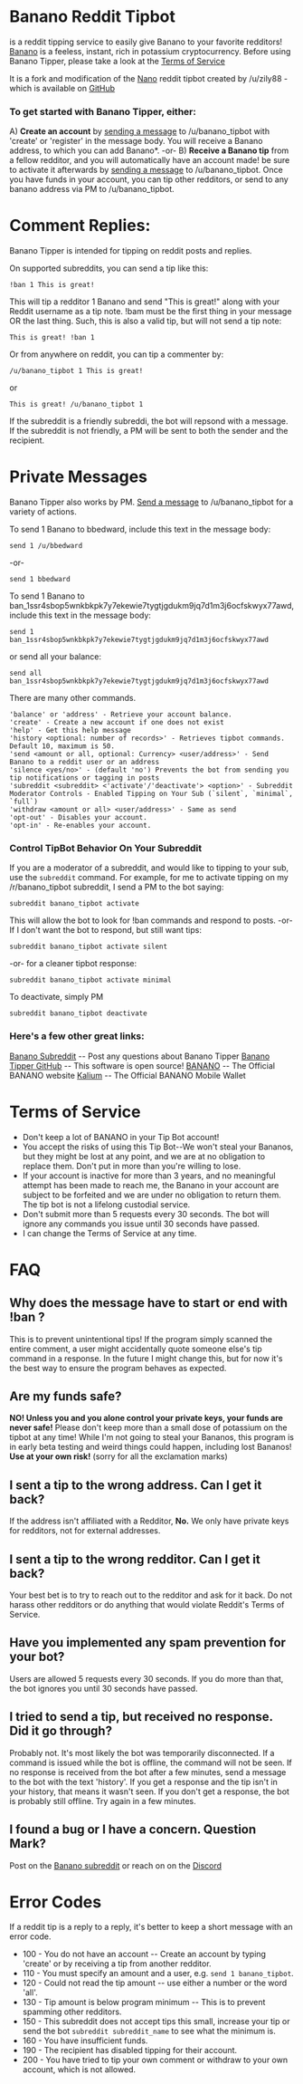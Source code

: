 # Banano Reddit Tipbot

is a reddit tipping service to easily give Banano to your favorite redditors! [Banano](https://banano.cc) is a feeless, instant, rich in potassium cryptocurrency. Before using Banano Tipper, please take a look at the [Terms of Service](https://github.com/BananoCoin/banano_reddit_tipbot#terms-of-service)

It is a fork and modification of the [Nano](https://nano.org) reddit tipbot created by /u/zily88 - which is available on [GitHub](https://github.com/danhitchcock/nano_tipper_z)

### To get started with Banano Tipper, either:

A) **Create an account** by [sending a message](https://reddit.com/message/compose/?to=banano_tipbot&subject=command&message=create) to /u/banano_tipbot with 'create' or 'register' in the message body. You will receive a Banano address, to which you can add Banano\*.
\-or-
B) **Receive a Banano tip** from a fellow redditor, and you will automatically have an account made! be sure to activate it afterwards by [sending a message](https://reddit.com/message/compose/?to=banano_tipbot&subject=command&message=create) to /u/banano_tipbot.
Once you have funds in your account, you can tip other redditors, or send to any banano address via PM to /u/banano_tipbot.

# Comment Replies:

Banano Tipper is intended for tipping on reddit posts and replies.

On supported subreddits, you can send a tip like this:

    !ban 1 This is great!

This will tip a redditor 1 Banano and send "This is great!" along with your Reddit username as a tip note. !bam <amount> must be the first thing in your message OR the last thing. Such, this is also a valid tip, but will not send a tip note:

    This is great! !ban 1

Or from anywhere on reddit, you can tip a commenter by:

    /u/banano_tipbot 1 This is great!

or

    This is great! /u/banano_tipbot 1

If the subreddit is a friendly subreddi, the bot will repsond with a message. If the subreddit is not friendly, a PM will be sent to both the sender and the recipient.

# Private Messages

Banano Tipper also works by PM. [Send a message](https://reddit.com/message/compose/?to=banano_tipbot&subject=command&message=type_command_here) to /u/banano_tipbot for a variety of actions.

To send 1 Banano to bbedward, include this text in the message body:

    send 1 /u/bbedward

-or-

    send 1 bbedward

To send 1 Banano to ban_1ssr4sbop5wnkbkpk7y7ekewie7tygtjgdukm9jq7d1m3j6ocfskwyx77awd, include this text in the message body:

    send 1 ban_1ssr4sbop5wnkbkpk7y7ekewie7tygtjgdukm9jq7d1m3j6ocfskwyx77awd

or send all your balance:

    send all ban_1ssr4sbop5wnkbkpk7y7ekewie7tygtjgdukm9jq7d1m3j6ocfskwyx77awd

There are many other commands.

```
'balance' or 'address' - Retrieve your account balance.
'create' - Create a new account if one does not exist
'help' - Get this help message
'history <optional: number of records>' - Retrieves tipbot commands. Default 10, maximum is 50.
'send <amount or all, optional: Currency> <user/address>' - Send Banano to a reddit user or an address
'silence <yes/no>' - (default 'no') Prevents the bot from sending you tip notifications or tagging in posts
'subreddit <subreddit> <'activate'/'deactivate'> <option>' - Subreddit Moderator Controls - Enabled Tipping on Your Sub (`silent`, `minimal`, `full`)
'withdraw <amount or all> <user/address>' - Same as send
'opt-out' - Disables your account.
'opt-in' - Re-enables your account.
```

### Control TipBot Behavior On Your Subreddit

If you are a moderator of a subreddit, and would like to tipping to your sub, use the `subreddit` command. For example, for me to activate tipping on my /r/banano_tipbot subreddit, I send a PM to the bot saying:

`subreddit banano_tipbot activate`

This will allow the bot to look for !ban commands and respond to posts.
-or- If I don't want the bot to respond, but still want tips:

`subreddit banano_tipbot activate silent`

-or- for a cleaner tipbot response:

`subreddit banano_tipbot activate minimal`

To deactivate, simply PM

`subreddit banano_tipbot deactivate`

### Here's a few other great links:

[Banano Subreddit](https://reddit.com/r/banano) -- Post any questions about Banano Tipper
[Banano Tipper GitHub](https://github.com/BananoCoin/banano_reddit_tipbot) -- This software is open source!
[BANANO](https://banano.cc) -- The Official BANANO website
[Kalium](https://kalium.banano.cc) -- The Official BANANO Mobile Wallet

# Terms of Service

- Don't keep a lot of BANANO in your Tip Bot account!
- You accept the risks of using this Tip Bot--We won't steal your Bananos, but they might be lost at any point, and we are at no obligation to replace them. Don't put in more than you're willing to lose.
- If your account is inactive for more than 3 years, and no meaningful attempt has been made to reach me, the Banano in your account are subject to be forfeited and we are under no obligation to return them. The tip bot is not a lifelong custodial service.
- Don't submit more than 5 requests every 30 seconds. The bot will ignore any commands you issue until 30 seconds have passed.
- I can change the Terms of Service at any time.

# FAQ

## Why does the message have to start or end with !ban <amount>?

This is to prevent unintentional tips! If the program simply scanned the entire comment, a user might accidentally quote someone else's tip command in a response. In the future I might change this, but for now it's the best way to ensure the program behaves as expected.

## Are my funds safe?

**NO! Unless you and you alone control your private keys, your funds are never safe!** Please don't keep more than a small dose of potassium on the tipbot at any time! While I'm not going to steal your Bananos, this program is in early beta testing and weird things could happen, including lost Bananos! **Use at your own risk!** (sorry for all the exclamation marks)

## I sent a tip to the wrong address. Can I get it back?

If the address isn't affiliated with a Redditor, **No.** We only have private keys for redditors, not for external addresses.

## I sent a tip to the wrong redditor. Can I get it back?

Your best bet is to try to reach out to the redditor and ask for it back. Do not harass other redditors or do anything that would violate Reddit's Terms of Service.

## Have you implemented any spam prevention for your bot?

Users are allowed 5 requests every 30 seconds. If you do more than that, the bot ignores you until 30 seconds have passed.

## I tried to send a tip, but received no response. Did it go through?

Probably not. It's most likely the bot was temporarily disconnected. If a command is issued while the bot is offline, the command will not be seen. If no response is received from the bot after a few minutes, send a message to the bot with the text 'history'. If you get a response and the tip isn't in your history, that means it wasn't seen. If you don't get a response, the bot is probably still offline. Try again in a few minutes.

## I found a bug or I have a concern. Question Mark?

Post on the [Banano subreddit](https://reddit.com/r/Banano) or reach on on the [Discord](https://chat.banano.cc)

# Error Codes

If a reddit tip is a reply to a reply, it's better to keep a short message with an error code.

- 100 - You do not have an account -- Create an account by typing 'create' or by receiving a tip from another redditor.
- 110 - You must specify an amount and a user, e.g. `send 1 banano_tipbot`.
- 120 - Could not read the tip amount -- use either a number or the word 'all'.
- 130 - Tip amount is below program minimum -- This is to prevent spamming other redditors.
- 150 - This subreddit does not accept tips this small, increase your tip or send the bot `subreddit subreddit_name` to see what the minimum is.
- 160 - You have insufficient funds.
- 190 - The recipient has disabled tipping for their account.
- 200 - You have tried to tip your own comment or withdraw to your own account, which is not allowed.
